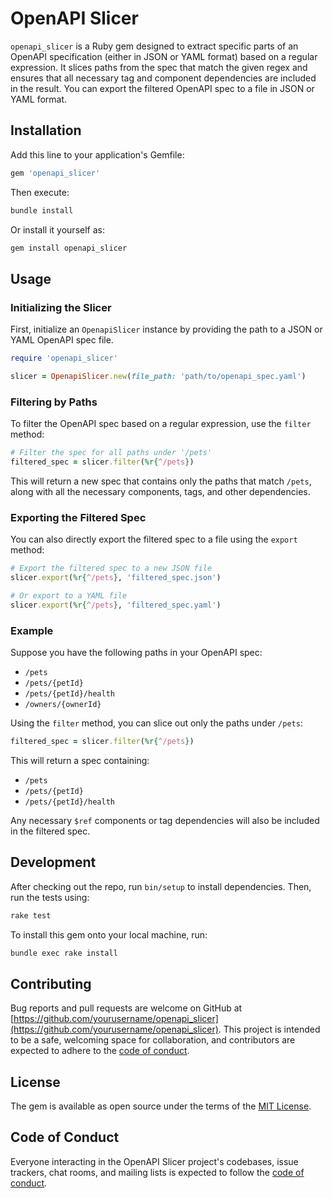 
# OpenAPI Slicer

`openapi_slicer` is a Ruby gem designed to extract specific parts of an OpenAPI specification (either in JSON or YAML format) based on a regular expression. It slices paths from the spec that match the given regex and ensures that all necessary tag and component dependencies are included in the result. You can export the filtered OpenAPI spec to a file in JSON or YAML format.

## Installation

Add this line to your application's Gemfile:

```ruby
gem 'openapi_slicer'
```

Then execute:

```bash
bundle install
```

Or install it yourself as:

```bash
gem install openapi_slicer
```

## Usage

### Initializing the Slicer

First, initialize an `OpenapiSlicer` instance by providing the path to a JSON or YAML OpenAPI spec file.

```ruby
require 'openapi_slicer'

slicer = OpenapiSlicer.new(file_path: 'path/to/openapi_spec.yaml')
```

### Filtering by Paths

To filter the OpenAPI spec based on a regular expression, use the `filter` method:

```ruby
# Filter the spec for all paths under '/pets'
filtered_spec = slicer.filter(%r{^/pets})
```

This will return a new spec that contains only the paths that match `/pets`, along with all the necessary components, tags, and other dependencies.

### Exporting the Filtered Spec

You can also directly export the filtered spec to a file using the `export` method:

```ruby
# Export the filtered spec to a new JSON file
slicer.export(%r{^/pets}, 'filtered_spec.json')

# Or export to a YAML file
slicer.export(%r{^/pets}, 'filtered_spec.yaml')
```

### Example

Suppose you have the following paths in your OpenAPI spec:

- `/pets`
- `/pets/{petId}`
- `/pets/{petId}/health`
- `/owners/{ownerId}`

Using the `filter` method, you can slice out only the paths under `/pets`:

```ruby
filtered_spec = slicer.filter(%r{^/pets})
```

This will return a spec containing:
- `/pets`
- `/pets/{petId}`
- `/pets/{petId}/health`

Any necessary `$ref` components or tag dependencies will also be included in the filtered spec.

## Development

After checking out the repo, run `bin/setup` to install dependencies. Then, run the tests using:

```bash
rake test
```

To install this gem onto your local machine, run:

```bash
bundle exec rake install
```

## Contributing

Bug reports and pull requests are welcome on GitHub at [https://github.com/yourusername/openapi_slicer](https://github.com/yourusername/openapi_slicer). This project is intended to be a safe, welcoming space for collaboration, and contributors are expected to adhere to the [code of conduct](https://github.com/yourusername/openapi_slicer/blob/main/CODE_OF_CONDUCT.md).

## License

The gem is available as open source under the terms of the [MIT License](https://opensource.org/licenses/MIT).

## Code of Conduct

Everyone interacting in the OpenAPI Slicer project's codebases, issue trackers, chat rooms, and mailing lists is expected to follow the [code of conduct](https://github.com/yourusername/openapi_slicer/blob/main/CODE_OF_CONDUCT.md).
